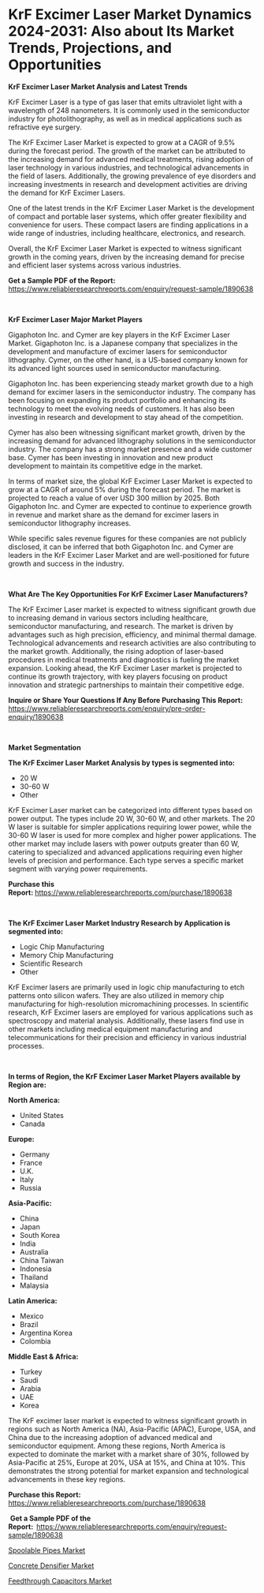 <p><h1>KrF Excimer Laser Market Dynamics 2024-2031: Also about Its Market Trends, Projections, and Opportunities</h1></p><p><strong>KrF Excimer Laser Market Analysis and Latest Trends</strong></p>
<p><p>KrF Excimer Laser is a type of gas laser that emits ultraviolet light with a wavelength of 248 nanometers. It is commonly used in the semiconductor industry for photolithography, as well as in medical applications such as refractive eye surgery.</p><p>The KrF Excimer Laser Market is expected to grow at a CAGR of 9.5% during the forecast period. The growth of the market can be attributed to the increasing demand for advanced medical treatments, rising adoption of laser technology in various industries, and technological advancements in the field of lasers. Additionally, the growing prevalence of eye disorders and increasing investments in research and development activities are driving the demand for KrF Excimer Lasers.</p><p>One of the latest trends in the KrF Excimer Laser Market is the development of compact and portable laser systems, which offer greater flexibility and convenience for users. These compact lasers are finding applications in a wide range of industries, including healthcare, electronics, and research.</p><p>Overall, the KrF Excimer Laser Market is expected to witness significant growth in the coming years, driven by the increasing demand for precise and efficient laser systems across various industries.</p></p>
<p><strong>Get a Sample PDF of the Report:&nbsp;</strong> <a href="https://www.reliableresearchreports.com/enquiry/request-sample/1890638">https://www.reliableresearchreports.com/enquiry/request-sample/1890638</a></p>
<p>&nbsp;</p>
<p><strong>KrF Excimer Laser Major Market Players</strong></p>
<p><p>Gigaphoton Inc. and Cymer are key players in the KrF Excimer Laser Market. Gigaphoton Inc. is a Japanese company that specializes in the development and manufacture of excimer lasers for semiconductor lithography. Cymer, on the other hand, is a US-based company known for its advanced light sources used in semiconductor manufacturing.</p><p>Gigaphoton Inc. has been experiencing steady market growth due to a high demand for excimer lasers in the semiconductor industry. The company has been focusing on expanding its product portfolio and enhancing its technology to meet the evolving needs of customers. It has also been investing in research and development to stay ahead of the competition.</p><p>Cymer has also been witnessing significant market growth, driven by the increasing demand for advanced lithography solutions in the semiconductor industry. The company has a strong market presence and a wide customer base. Cymer has been investing in innovation and new product development to maintain its competitive edge in the market.</p><p>In terms of market size, the global KrF Excimer Laser Market is expected to grow at a CAGR of around 5% during the forecast period. The market is projected to reach a value of over USD 300 million by 2025. Both Gigaphoton Inc. and Cymer are expected to continue to experience growth in revenue and market share as the demand for excimer lasers in semiconductor lithography increases.</p><p>While specific sales revenue figures for these companies are not publicly disclosed, it can be inferred that both Gigaphoton Inc. and Cymer are leaders in the KrF Excimer Laser Market and are well-positioned for future growth and success in the industry.</p></p>
<p>&nbsp;</p>
<p><strong>What Are The Key Opportunities For KrF Excimer Laser Manufacturers?</strong></p>
<p><p>The KrF Excimer Laser market is expected to witness significant growth due to increasing demand in various sectors including healthcare, semiconductor manufacturing, and research. The market is driven by advantages such as high precision, efficiency, and minimal thermal damage. Technological advancements and research activities are also contributing to the market growth. Additionally, the rising adoption of laser-based procedures in medical treatments and diagnostics is fueling the market expansion. Looking ahead, the KrF Excimer Laser market is projected to continue its growth trajectory, with key players focusing on product innovation and strategic partnerships to maintain their competitive edge.</p></p>
<p><strong>Inquire or Share Your Questions If Any Before Purchasing This Report:</strong> <a href="https://www.reliableresearchreports.com/enquiry/pre-order-enquiry/1890638">https://www.reliableresearchreports.com/enquiry/pre-order-enquiry/1890638</a></p>
<p>&nbsp;</p>
<p><strong>Market Segmentation</strong></p>
<p><strong>The KrF Excimer Laser Market Analysis by types is segmented into:</strong></p>
<p><ul><li>20 W</li><li>30-60 W</li><li>Other</li></ul></p>
<p><p>KrF Excimer Laser market can be categorized into different types based on power output. The types include 20 W, 30-60 W, and other markets. The 20 W laser is suitable for simpler applications requiring lower power, while the 30-60 W laser is used for more complex and higher power applications. The other market may include lasers with power outputs greater than 60 W, catering to specialized and advanced applications requiring even higher levels of precision and performance. Each type serves a specific market segment with varying power requirements.</p></p>
<p><strong>Purchase this Report:&nbsp;</strong><a href="https://www.reliableresearchreports.com/purchase/1890638">https://www.reliableresearchreports.com/purchase/1890638</a></p>
<p>&nbsp;</p>
<p><strong>The KrF Excimer Laser Market Industry Research by Application is segmented into:</strong></p>
<p><ul><li>Logic Chip Manufacturing</li><li>Memory Chip Manufacturing</li><li>Scientific Research</li><li>Other</li></ul></p>
<p><p>KrF Excimer lasers are primarily used in logic chip manufacturing to etch patterns onto silicon wafers. They are also utilized in memory chip manufacturing for high-resolution micromachining processes. In scientific research, KrF Excimer lasers are employed for various applications such as spectroscopy and material analysis. Additionally, these lasers find use in other markets including medical equipment manufacturing and telecommunications for their precision and efficiency in various industrial processes.</p></p>
<p>&nbsp;</p>
<p><strong>In terms of Region, the KrF Excimer Laser Market Players available by Region are:</strong></p>
<p>
    <p> <strong> North America: </strong>
        <ul>
            <li>United States</li>
            <li>Canada</li>
        </ul>
        </p> 
    <p> <strong> Europe: </strong>
        <ul>
            <li>Germany</li>
            <li>France</li>
            <li>U.K.</li>
            <li>Italy</li>
            <li>Russia</li>
        </ul>
        </p> 
    <p> <strong> Asia-Pacific: </strong>
        <ul>
            <li>China</li>
            <li>Japan</li>
            <li>South Korea</li>
            <li>India</li>
            <li>Australia</li>
            <li>China Taiwan</li>
            <li>Indonesia</li>
            <li>Thailand</li>
            <li>Malaysia</li>
        </ul>
        </p> 
    <p> <strong> Latin America: </strong>
        <ul>
            <li>Mexico</li>
            <li>Brazil</li>
            <li>Argentina Korea</li>
            <li>Colombia</li>
        </ul>
        </p> 
    <p> <strong> Middle East & Africa: </strong>
        <ul>
            <li>Turkey</li>
            <li>Saudi</li>
            <li>Arabia</li>
            <li>UAE</li>
            <li>Korea</li>
        </ul>
    </p>
    </p>
<p><p>The KrF excimer laser market is expected to witness significant growth in regions such as North America (NA), Asia-Pacific (APAC), Europe, USA, and China due to the increasing adoption of advanced medical and semiconductor equipment. Among these regions, North America is expected to dominate the market with a market share of 30%, followed by Asia-Pacific at 25%, Europe at 20%, USA at 15%, and China at 10%. This demonstrates the strong potential for market expansion and technological advancements in these key regions.</p></p>
<p><strong>Purchase this Report: </strong><a href="https://www.reliableresearchreports.com/purchase/1890638">https://www.reliableresearchreports.com/purchase/1890638</a></p>
<p>&nbsp;<strong>Get a Sample PDF of the Report:&nbsp;&nbsp;</strong><a href="https://www.reliableresearchreports.com/enquiry/request-sample/1890638">https://www.reliableresearchreports.com/enquiry/request-sample/1890638</a></p>
<p><strong></strong></p>
<p><p><a href="https://pretty-mail-caf.notion.site/Global-Spoolable-Pipes-Market-Size-and-Market-Trends-Insights-and-Projections-from-2024-to-2031-2c48ef36b220418b9b5d9e231c7d1db9">Spoolable Pipes Market</a></p><p><a href="https://flame-sidecar-702.notion.site/Concrete-Densifier-Market-Size-Growing-and-Forecasted-for-period-from-2024-2031-and-provides-compl-b14be3c06507499f9b8d41033c3e3a87">Concrete Densifier Market</a></p><p><a href="https://github.com/brentleyjimmiealvaradoz4l1rea/Market-Research-Report-List-1/blob/main/feedthrough-capacitors-market.md">Feedthrough Capacitors Market</a></p></p>